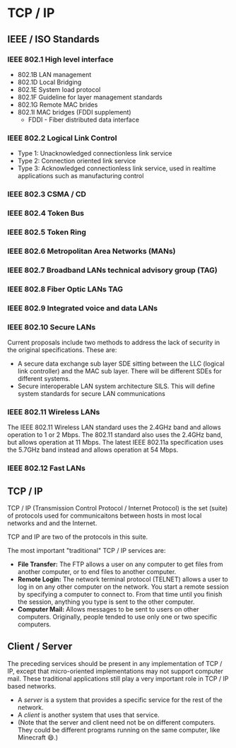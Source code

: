# TCP / IP

## IEEE / ISO Standards

### IEEE 802.1 High level interface
* 802.1B LAN management
* 802.1D Local Bridging
* 802.1E System load protocol
* 802.1F Guideline for layer management standards
* 802.1G Remote MAC brides
* 802.1I MAC bridges (FDDI supplement)
    * FDDI - Fiber distributed data interface

### IEEE 802.2 Logical Link Control
* Type 1: Unacknowledged connectionless link service
* Type 2: Connection oriented link service
* Type 3: Acknowledged connectionless link service, used in realtime applications such as manufacturing control

### IEEE 802.3 CSMA / CD
### IEEE 802.4 Token Bus
### IEEE 802.5 Token Ring
### IEEE 802.6 Metropolitan Area Networks (MANs)
### IEEE 802.7 Broadband LANs technical advisory group (TAG)
### IEEE 802.8 Fiber Optic LANs TAG
### IEEE 802.9 Integrated voice and data LANs

### IEEE 802.10 Secure LANs
Current proposals include two methods to address the lack of security in the original specifications. These are:
* A secure data exchange sub layer SDE sitting between the LLC (logical link controller) and the MAC sub layer. There will be different SDEs for different systems.
* Secure interoperable LAN system architecture SILS. This will define system standards for secure LAN communications

### IEEE 802.11 Wireless LANs
The IEEE 802.11 Wireless LAN standard uses the 2.4GHz band and allows operation to 1 or 2 Mbps. The 802.11 standard also uses the 2.4GHz band, but allows operation at 11 Mbps. The latest IEEE 802.11a specification uses the 5.7GHz band instead and allows operation at 54 Mbps.

### IEEE 802.12 Fast LANs

## TCP / IP
TCP / IP (Transmission Control Protocol / Internet Protocol) is the set (suite) of protocols used for communicaitons between hosts in most local networks and and the Internet.

TCP and IP are two of the protocols in this suite.

The most important "traditional" TCP / IP services are:
* **File Transfer:** The FTP allows a user on any computer to get files from another computer, or to end files to another computer.
* **Remote Login:** The network terminal protocol (TELNET) allows a user to log in on any other computer on the network. You start a remote session by specifying a computer to connect to. From that time until you finish the session, anything you type is sent to the other computer.
* **Computer Mail:** Allows messages to be sent to users on other computers. Originally, people tended to use only one or two specific computers.

## Client / Server
The preceding services should be present in any implementation of TCP / IP, except that micro-oriented implementations may not support computer mail. These traditional applications still play a very important role in TCP / IP based networks.
* A *server* is a system that provides a specific service for the rest of the network.
* A *client* is another system that uses that service.
* (Note that the server and client need not be on different computers. They could be different programs running on the same computer, like Minecraft :smile:.)